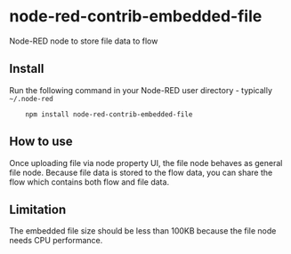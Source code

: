 node-red-contrib-embedded-file
=====================

Node-RED node to store file data to flow

Install
-------
Run the following command in your Node-RED user directory - typically `~/.node-red`

        npm install node-red-contrib-embedded-file

How to use
----------
Once uploading file via node property UI, the file node behaves as general file node.
Because file data is stored to the flow data, you can share the flow which contains both flow and file data.

Limitation
----------
The embedded file size should be less than 100KB because the file node needs CPU performance.
